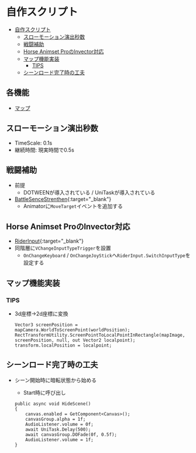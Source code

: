 # 自作スクリプト

- [自作スクリプト](#自作スクリプト)
  - [スローモーション演出秒数](#スローモーション演出秒数)
  - [戦闘補助](#戦闘補助)
  - [Horse Animset ProのInvector対応](#horse-animset-proのinvector対応)
  - [マップ機能実装](#マップ機能実装)
    - [TIPS](#tips)
  - [シーンロード完了時の工夫](#シーンロード完了時の工夫)

## 各機能

- [マップ](original/map.md)

## スローモーション演出秒数

- TimeScale: 0.1s
- 継続時間: 現実時間で0.5s

## 戦闘補助

- 前提
  - DOTWEENが導入されている / UniTaskが導入されている
- [BattleSenceStrenthen](https://github.com/Iroha71/unity-docs/blob/develop/assets/origin-scripts/BattleSenceStrengthen.cs){:target="_blank"}
  - Animatorに`MoveTarget`イベントを追加する

## Horse Animset ProのInvector対応

- [RiderInput](https://github.com/Iroha71/unity-docs/blob/develop/assets/origin-scripts/RiderInput.cs){:target="_blank"}
- 同階層に`VChangeInputTypeTrigger`を設置
  - `OnChangeKeyboard` / `OnChangeJoyStick`へ`RiderInput.SwitchInputType`を設定する

## マップ機能実装

### TIPS

- 3d座標→2d座標に変換

  ```cs[worldpos.cs]
  Vector3 screenPosition = mapCamera.WorldToScreenPoint(worldPosition);
  RectTransformUtility.ScreenPointToLocalPointInRectangle(mapImage, screenPosition, null, out Vector2 localpoint);
  transform.localPosition = localpoint;
  ```

## シーンロード完了時の工夫

- シーン開始時に暗転状態から始める
  - Start時に呼び出し

  ```cs[fade.cs]
  public async void HideScene()
  {
      canvas.enabled = GetComponent<Canvas>();
      canvasGroup.alpha = 1f;
      AudioListener.volume = 0f;
      await UniTask.Delay(500);
      await canvasGroup.DOFade(0f, 0.5f);
      AudioListener.volume = 1f;
  }
  ```
